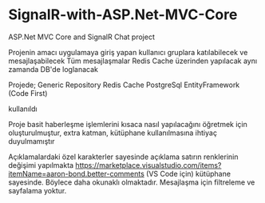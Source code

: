 # SignalR-with-ASP.Net-MVC-Core
ASP.Net MVC Core and SignalR Chat project

Projenin amacı uygulamaya giriş yapan kullanıcı gruplara katılabilecek ve mesajlaşabilecek
Tüm mesajlaşmalar Redis Cache üzerinden yapılacak aynı zamanda DB'de loglanacak

Projede;
Generic Repository
Redis Cache
PostgreSql
EntityFramework (Code First)

kullanıldı

Proje basit haberleşme işlemlerini kısaca nasıl yapılacağını öğretmek için oluşturulmuştur, extra katman, kütüphane kullanılmasına ihtiyaç duyulmamıştır

Açıklamalardaki özel karakterler sayesinde açıklama satırın renklerinin değişimi yapılmakta https://marketplace.visualstudio.com/items?itemName=aaron-bond.better-comments (VS Code için) kütüphane sayesinde. Böylece daha okunaklı olmaktadır.
Mesajlaşma için filtreleme ve sayfalama yoktur.

